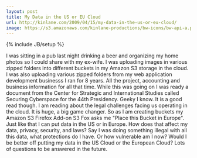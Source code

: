```yaml
---
layout: post
title: My Data in the US or EU Cloud
url: http://kinlane.com/2009/04/15/my-data-in-the-us-or-eu-cloud/
image: https://s3.amazonaws.com/kinlane-productions/bw-icons/bw-api-a.png
---
```

{% include JB/setup %}
I was sitting in a pub last night drinking a beer and organizing my home photos so I could share with my ex-wife.
I was uploading images in various zipped folders into different buckets in my Amazon S3 storage in the cloud.
I was also uploading various zipped folders from my web application development businesss I ran for 8 years. All the project, accounting and business information for all that time.
While this was going on I was ready a document from the Center for Strategic and International Studies called Securing Cyberspace for the 44th Presidency. Geeky I know. It is a good read though.
I am reading about the legal challenges facing us operating in the cloud. It is huge, a big game changer.
So as I am creating buckets my Amazon S3 Firefox Add-on S3 Fox asks me "Place this Bucket in Europe".  Just like that I can put data in the US or in Europe. How does that affect my data, privacy, security, and laws?
Say I was doing something illegal with all this data, what protections do I have. Or how vulnerable am I now?
Would I be better off putting my data in the US Cloud or the European Cloud?
Lots of questions to be answered in the future.





